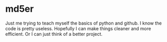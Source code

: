 # md5er
Just me trying to teach myself the basics of python and github. I know the code is pretty useless.
Hopefully I can make things cleaner and more efficient. Or I can just think of a better project.
